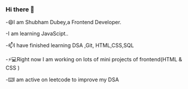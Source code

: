 ### Hi there 👋
-😄I am Shubham Dubey,a Frontend Developer.

-I am learning JavaScipt..

-📫I have finished learning DSA ,Git, HTML,CSS,SQL

-⚡💻Right now I am working on lots of mini projects of frontend(HTML  & CSS )

-⌨️I am active on leetcode to improve my DSA


<!--
**iamskedy/iamskedy** is a ✨ _special_ ✨ repository because its `README.md` (this file) appears on your GitHub profile.

Here are some ideas to get you started:

- 🔭 I’m currently working on my Mini Projects of Frontend
- 🌱 I’m currently learning JavaScript
- 👯 I’m looking to collaborate on ...
- 🤔 I’m looking for help with ...
- 💬 Ask me about ...
- 📫 How to reach me: ...
- 😄 Pronouns: ...
- ⚡ Fun fact: ...
-->
